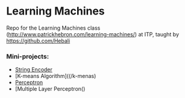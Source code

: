 # Learning Machines
Repo for the Learning Machines class (http://www.patrickhebron.com/learning-machines/) at ITP, taught by https://github.com/Hebali

### Mini-projects:
- [String Encoder](/string_encoder)
- [K-means Algorithm]((/k-menas)
- [Perceptron](/perceptron)
- [Multiple Layer Perceptron()
